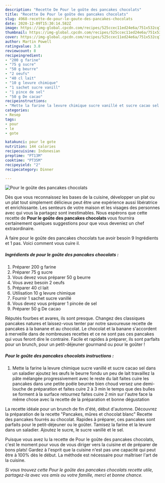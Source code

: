 ```yaml
---
description: "Recette De Pour le goûte des pancakes chocolats"
title: "Recette De Pour le goûte des pancakes chocolats"
slug: 4968-recette-de-pour-le-goute-des-pancakes-chocolats
date: 2020-12-09T15:30:14.582Z
image: https://img-global.cpcdn.com/recipes/525ccec11ed24e6a/751x532cq70/pour-le-goute-des-pancakes-chocolats-photo-principale-de-la-recette.jpg
thumbnail: https://img-global.cpcdn.com/recipes/525ccec11ed24e6a/751x532cq70/pour-le-goute-des-pancakes-chocolats-photo-principale-de-la-recette.jpg
cover: https://img-global.cpcdn.com/recipes/525ccec11ed24e6a/751x532cq70/pour-le-goute-des-pancakes-chocolats-photo-principale-de-la-recette.jpg
author: Martin Powell
ratingvalue: 3.8
reviewcount: 8
recipeingredient:
- "200 g farine"
- "75 g sucre"
- "50 g beurre"
- "2 oeufs"
- "40 cl lait"
- "10 g levure chimique"
- "1 sachet sucre vanill"
- "1 pince de sel"
- "50 g De cacao"
recipeinstructions:
- "Mette la farine la levure chimique sucre vanillé et sucre cacao sel dans un saladier ajoutez les œufs le beurre fondu un peu de lait travaillez la pâte mélangée progressivement avec le reste du lait faites cuire les pancakes dans une petite poêle beurrée bien choud versez une demi-louche de préparation et faites cuire 2 à 3 min le temps que des bulles se forment à la surface retournez faites cuire 2 min sur l&#39;autre face la même chose avec la recette de la préparation et bonne dégustation"
categories:
- Resep
tags:
- pour
- le
- gote

katakunci: pour le gote 
nutrition: 144 calories
recipecuisine: Indonesian
preptime: "PT13M"
cooktime: "PT35M"
recipeyield: "2"
recipecategory: Dinner

---
```



![Pour le goûte des pancakes chocolats](https://img-global.cpcdn.com/recipes/525ccec11ed24e6a/751x532cq70/pour-le-goute-des-pancakes-chocolats-photo-principale-de-la-recette.jpg)

Dès que vous reconnaissez les bases de la cuisine, développer un plat ou un plat tout simplement délicieux peut être une expérience aussi libératrice et enrichissante. Les senteurs de votre maison et les visages des personnes avec qui vous la partagez sont inestimables. Nous espérons que cette recette de <strong> Pour le goûte des pancakes chocolats </strong> vous fournira certainement quelques suggestions pour que vous deveniez un chef extraordinaire.

<!--inarticleads1-->

À faire pour le goûte des pancakes chocolats tue avoir besoin 9 Ingrédients et 1 pas. Voici comment vous cuire il.

##### Ingrédients de pour le goûte des pancakes chocolats :

1. Préparer 200 g farine
1. Préparer 75 g sucre
1. Vous devez vous préparer 50 g beurre
1. Vous avez besoin 2 oeufs
1. Préparer 40 cl lait
1. Utilisation 10 g levure chimique
1. Fournir 1 sachet sucre vanillé
1. Vous devez vous préparer 1 pincée de sel
1. Préparer 50 g De cacao


Réputés fourbes et avares, ils sont presque. Changez des classiques pancakes natures et laissez-vous tenter par notre savoureuse recette de pancakes à la banane et au chocolat. Le chocolat et la banane s&#39;accordent à merveille dans de nombreuses recettes et ce ne sont pas ces pancakes qui vous feront dire le contraire. Facile et rapides à préparer, ils sont parfaits pour un brunch, pour un petit-déjeuner gourmand ou pour le goûter ! 

<!--inarticleads2-->

##### Pour le goûte des pancakes chocolats instructions :

1. Mette la farine la levure chimique sucre vanillé et sucre cacao sel dans un saladier ajoutez les œufs le beurre fondu un peu de lait travaillez la pâte mélangée progressivement avec le reste du lait faites cuire les pancakes dans une petite poêle beurrée bien choud versez une demi-louche de préparation et faites cuire 2 à 3 min le temps que des bulles se forment à la surface retournez faites cuire 2 min sur l&#39;autre face la même chose avec la recette de la préparation et bonne dégustation


La recette idéale pour un brunch de fin d&#39;été, début d&#39;automne. Découvrez la préparation de la recette &#34;Pancakes, mûres et chocolat blanc&#34; Recette des pancakes fourrés au chocolat. Rapides à préparer, ces pancakes sont parfaits pour le petit-déjeuner ou le goûter. Tamisez la farine et la levure dans un saladier. Ajoutez le sucre, le sucre vanillé et le sel. 

<!--inarticleads1-->

<p>
Puisque vous avez lu la recette de Pour le goûte des pancakes chocolats, c'est le moment pour vous de vous diriger vers la cuisine et de préparer de bons plats! Gardez à l'esprit que la cuisine n'est pas une capacité qui peut être à 100% dès le début. La méthode est nécessaire pour maîtriser l'art de la cuisine.
</p>

<p>
<i>Si vous trouvez cette Pour le goûte des pancakes chocolats recette utile, partagez-la avec vos amis ou votre famille, merci et bonne chance.</i>
</p>
